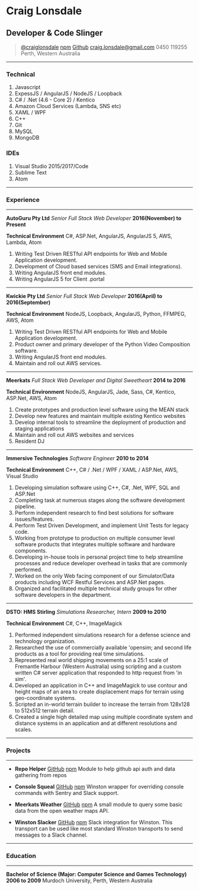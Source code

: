 # Craig Lonsdale
## Developer & Code Slinger

> [@craiglonsdale](https://twitter.com/craiglonsdale)
> [npm](https://www.npmjs.com/~craiglonsdale)
> [Github](https://github.com/craiglonsdale)
> [craig.lonsdale@gmail.com](mailto:craig.lonsdale@gmail.com)
> 0450 119255
> Perth, Western Australia

------

### Technical

1. Javascript
1. ExpessJS / AngularJS / NodeJS / Loopback
1. C# / .Net (4.6 - Core 2) / Kentico
1. Amazon Cloud Services (Lambda, SNS etc)
1. XAML / WPF
1. C++
1. Git
1. MySQL
1. MongoDB

### IDEs

1. Visual Studio 2015/2017/Code
1. Sublime Text
1. Atom

------

### Experience

------

**AutoGuru Pty Ltd** *Senior Full Stack Web Developer*
__2016(November) to Present__

**Technical Environment** C#, ASP.Net, AngularJS, AngularJS 5, AWS, Lambda, Atom
  1. Writing Test Driven RESTful API endpoints for Web and Mobile Application development.
  1. Development of Cloud based services (SMS and Email integrations).
  1. Writing AngularJS front end modules.
  1. Writing AngularJS 5 for Client .portal

------

**Kwickie Pty Ltd** *Senior Full Stack Web Developer*
__2016(April) to 2016(September)__

**Technical Environment** NodeJS, Loopback, AngularJS, Python, FFMPEG, AWS, Atom
  1. Writing Test Driven RESTful API endpoints for Web and Mobile Application development.
  1. Product owner and primary developer of the Python Video Composition software.
  1. Writing AngularJS front end modules.
  1. Maintain and roll out AWS services.

------

**Meerkats** *Full Stack Web Developer and Digital Sweetheart*
__2014 to 2016__

**Technical Environment** NodeJS, AngularJS, Jade, Sass, C#, Kentico, ASP.Net, AWS, Atom


  1. Create prototypes and production level software using the MEAN stack
  1. Develop new features and maintain multiple existing Kentico websites
  1. Develop internal tools to streamline the deployment of production and staging applications
  1. Maintain and roll out AWS websites and services
  1. Resident DJ

------

**Immersive Technologies** *Software Engineer*
__2010 to 2014__

**Technical Environment** C++, C# / .Net / WPF / XAML / ASP.Net, AWS, Visual Studio


  1. Developing simulation software using C++, C#, .Net, WPF, SQL and ASP.Net
  1. Completing task at numerous stages along the software development pipeline.
  1. Perform independent research to find best solutions for software issues/features.
  1. Perform Test Driven Development, and implement Unit Tests for legacy code.
  1. Working from prototype to production on multiple consumer level software products that integrates multiple software and hardware components.
  1. Developing in-house tools in personal project time to help streamline processes and reduce developer overhead in tasks that are commonly performed.
  1. Worked on the only Web facing component of our Simulator/Data products including WCF Restful Services and ASP.Net pages.
  1. Organized and facilitated multiple technical study groups for other software developers in the department.

------

**DSTO: HMS Stirling** *Simulations Researcher, Intern*
__2009 to 2010__

**Technical Environment** C#, C++, ImageMagick


  1. Performed independent simulations research for a defense science and technology organization.
  1. Researched the use of commercially available 'opensim; and second life products as a tool for providing real time simulations.
  1. Represented real world shipping movements on a 25:1 scale of Fremantle Harbour (Western Australia) using scripting and a custom written C# server application that responded to http request from 'in sim'.
  1. Developed an application in C++ and ImageMagick to use contour and height maps of an area to create displacement maps for terrain using geo-coordinate systems.
  1. Scripted an in-world terrain builder to increase the terrain from 128x128 to 512x512 terrain detail.
  1. Created a single high detailed map using multiple coordinate system and distance systems in an application and at different resolutions and scales.


------

### Projects

------

* **Repo Helper**
	<a href=https://github.com/craiglonsdale/repohelper>GitHub</a>
  <a href=https://www.npmjs.com/package/repohelper>npm</a>
	Module to help github api auth and data gathering from repos

* **Console Squeal**
  <a href=https://github.com/meerkats/console-squeal>GitHub</a>
  <a href=https://www.npmjs.com/package/console-squeal>npm</a>
	Winston wrapper for overriding console commands with Sentry and Slack support.

* **Meerkats Weather**
  <a href=https://github.com/meerkats/meerkats-weather>GitHub</a>
  <a href=https://www.npmjs.com/package/meerkats-weather>npm</a>
  A small module to query some basic data from the open weather maps API.

* **Winston Slacker**
  <a href=https://github.com/meerkats/winston-slacker>GitHub</a>
  <a href=https://www.npmjs.com/package/winston-slacker>npm</a>
	Slack integration for Winston.
  This transport can be used like most standard Winston transports to send messages to a Slack channel.

------

### Education

------

**Bachelor of Science (Major: Computer Science and Games Technology)** __2006 to 2009__
	Murdoch University, Perth, Western Australia
